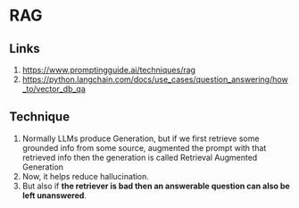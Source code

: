 # RAG
## Links
1. https://www.promptingguide.ai/techniques/rag
2. https://python.langchain.com/docs/use_cases/question_answering/how_to/vector_db_qa

## Technique
1. Normally LLMs produce Generation, but if we first retrieve some grounded info from some source, augmented the prompt with that retrieved info then the generation is called Retrieval Augmented Generation
2. Now, it helps reduce hallucination.
3. But also if **the retriever is bad then an answerable question can also be left unanswered**.
